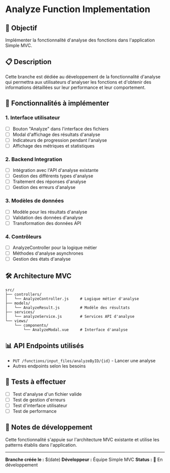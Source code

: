 # Analyze Function Implementation

## 🎯 Objectif
Implémenter la fonctionnalité d'analyse des fonctions dans l'application Simple MVC.

## 📋 Description
Cette branche est dédiée au développement de la fonctionnalité d'analyse qui permettra aux utilisateurs d'analyser les fonctions et d'obtenir des informations détaillées sur leur performance et leur comportement.

## 🚀 Fonctionnalités à implémenter

### 1. **Interface utilisateur**
- [ ] Bouton "Analyze" dans l'interface des fichiers
- [ ] Modal d'affichage des résultats d'analyse
- [ ] Indicateurs de progression pendant l'analyse
- [ ] Affichage des métriques et statistiques

### 2. **Backend Integration**
- [ ] Intégration avec l'API d'analyse existante
- [ ] Gestion des différents types d'analyse
- [ ] Traitement des réponses d'analyse
- [ ] Gestion des erreurs d'analyse

### 3. **Modèles de données**
- [ ] Modèle pour les résultats d'analyse
- [ ] Validation des données d'analyse
- [ ] Transformation des données API

### 4. **Contrôleurs**
- [ ] AnalyzeController pour la logique métier
- [ ] Méthodes d'analyse asynchrones
- [ ] Gestion des états d'analyse

## 🛠️ Architecture MVC

```
src/
├── controllers/
│   └── AnalyzeController.js     # Logique métier d'analyse
├── models/
│   └── AnalyzeResult.js         # Modèle des résultats
├── services/
│   └── analyzeService.js        # Services API d'analyse
└── views/
    └── components/
        └── AnalyzeModal.vue     # Interface d'analyse
```

## 📊 API Endpoints utilisés

- `PUT /functions/input_files/analyzeByID/{id}` - Lancer une analyse
- Autres endpoints selon les besoins

## 🧪 Tests à effectuer

- [ ] Test d'analyse d'un fichier valide
- [ ] Test de gestion d'erreurs
- [ ] Test d'interface utilisateur
- [ ] Test de performance

## 📝 Notes de développement

Cette fonctionnalité s'appuie sur l'architecture MVC existante et utilise les patterns établis dans l'application.

---

**Branche créée le :** $(date)
**Développeur :** Équipe Simple MVC
**Status :** 🚧 En développement
